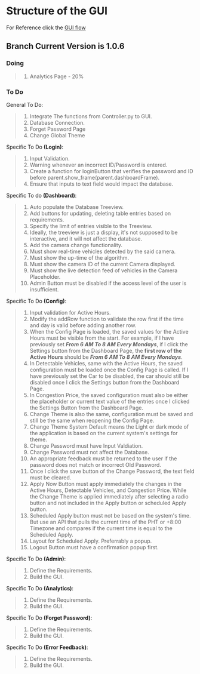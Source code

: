 # Structure of the GUI
For Reference click the [GUI flow](https://drive.google.com/file/d/1-EQPn6qUzVsC2B4StnYKVexv7ps9LH9F/view?usp=sharing)

## Branch Current Version is 1.0.6

### Doing
> 1. Analytics Page - 20%

### To Do

General To Do:
> 1. Integrate The functions from Controller.py to GUI.
> 2. Database Connection.
> 3. Forget Password Page
> 4. Change Global Theme

Specific To Do **(Login)**:
> 1. Input Validation.
> 2. Warning whenever an incorrect ID/Password is entered.
> 3. Create a function for loginButton that verifies the password and ID before parent.show_frame(parent.dashboardFrame).
> 4. Ensure that inputs to text field would impact the database.

Specific To do **(Dashboard)**:
> 1. Auto populate the Database Treeview.
> 2. Add buttons for updating, deleting table entries based on requirements.
> 3. Specify the limit of entries visible to the Treeview.
> 4. Ideally, the treeview is just a display, it's not supposed to be interactive, and it will not affect the database.
> 5. Add the camera change functionality.
> 6. Must show real-time vehicles detected by the said camera.
> 7. Must show the up-time of the algorithm.
> 8. Must show the camera ID of the current Camera displayed.
> 9. Must show the live detection feed of vehicles in the Camera Placeholder.
> 10. Admin Button must be disabled if the access level of the user is insufficient.

Specific To Do **(Config)**:
> 1. Input validation for Active Hours.
> 2. Modify the addRow function to validate the row first if the time and day is valid before adding another row.
> 3. When the Config Page is loaded, the saved values for the Active Hours must be visible from the start. For example, if I have previously set ***From 6 AM To 8 AM Every Mondays***, if I click the Settings button from the Dashboard Page, the **first row of the Active Hours** should be ***From 6 AM To 8 AM Every Mondays***.
> 4. In Detectable Vehicles, same with the Active Hours, the saved configuration must be loaded once the Config Page is called. If I have previously set the Car to be disabled, the car should still be disabled once I click the Settings button from the Dashboard Page.
> 5. In Congestion Price, the saved configuration must also be either the placeholder or current text value of the entries once I clicked the Settings Button from the Dashboard Page.
> 6. Change Theme is also the same, configuration must be saved and still be the same when reopening the Config Page.
> 7. Change Theme System Default means the Light or dark mode of the application is based on the current system's settings for theme.
> 8. Change Password must have Input Valdiation.
> 9. Change Password must not affect the Database.
> 10. An appropriate feedback must be returned to the user if the password does not match or incorrect Old Password.
> 11. Once I click the save button of the Change Password, the text field must be cleared.
> 12. Apply Now Button must apply immediately the changes in the Active Hours, Detectable Vehicles, and Congestion Price. While the Change Theme is applied immediately after selecting a radio button and not included in the Apply button or scheduled Apply button.
> 13. Scheduled Apply button must not be based on the system's time. But use an API that pulls the current time of the PHT or +8:00 Timezone and compares if the current time is equal to the Scheduled Apply.
> 14. Layout for Scheduled Apply. Preferrably a popup.
> 15. Logout Button must have a confirmation popup first.

Specific To Do **(Admin)**:
> 1. Define the Requirements.
> 2. Build the GUI.

Specific To Do **(Analytics)**:
> 1. Define the Requirements.
> 2. Build the GUI.

Specific To Do **(Forget Password)**:
> 1. Define the Requirements.
> 2. Build the GUI.

Specific To Do **(Error Feedback)**:
> 1. Define the Requirements.
> 2. Build the GUI.